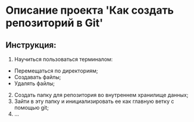 # Описание проекта **'Как создать репозиторий в Git'**
## Инструкция:
1) Научиться пользоваться терминалом:  
- Перемещаться по директориям;  
- Создавать файлы;  
- Удалять файлы;  
2) Создать папку для репозитория во внутреннем хранилище данных;  
3) Зайти в эту папку и инициализировать ее как главную ветку с помощью git;
4) ...
